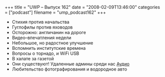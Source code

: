 +++
title = "UWP – Выпуск 162"
date = "2008-02-09T13:46:00"
categories = ["podcast"]
filename = "ump_podcast162"
+++


- Стихия против начальства
- Гуглофилы против яховодов
- Осторожно: англичанин на дороге
- Видео–впечатления недели
- Небольшое, но радостное улучшение
- Вспомнить институтские времена
- Вопросы о торнадо, и WiFi USB
- В халате за газетой
- Они существуют! Удаленные админы среди нас
[Аудио](https://podcast.umputun.com/media/ump_podcast162.mp3)
- Любительство фотографирования и водородное авто
<audio src="https://podcast.umputun.com/media/ump_podcast162.mp3" preload="none">